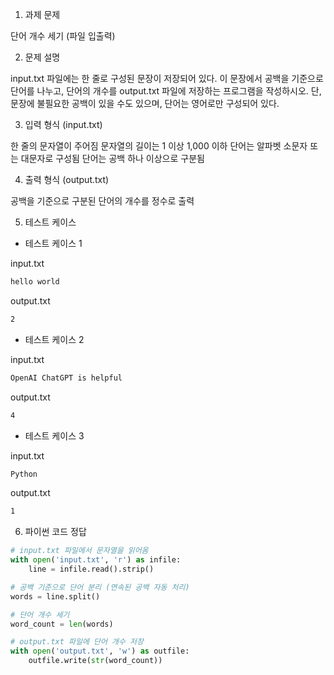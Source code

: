 1. 과제 문제 

단어 개수 세기 (파일 입출력)

2. 문제 설명

input.txt 파일에는 한 줄로 구성된 문장이 저장되어 있다. 이 문장에서 공백을 기준으로 단어를 나누고, 단어의 개수를 output.txt 파일에 저장하는 프로그램을 작성하시오. 단, 문장에 불필요한 공백이 있을 수도 있으며, 단어는 영어로만 구성되어 있다.

3. 입력 형식 (input.txt)

한 줄의 문자열이 주어짐
문자열의 길이는 1 이상 1,000 이하
단어는 알파벳 소문자 또는 대문자로 구성됨
단어는 공백 하나 이상으로 구분됨

4. 출력 형식 (output.txt)

공백을 기준으로 구분된 단어의 개수를 정수로 출력

5. 테스트 케이스

- 테스트 케이스 1

input.txt
```txt
hello world
```

output.txt
```txt
2
```

- 테스트 케이스 2

input.txt
```txt
OpenAI ChatGPT is helpful
```

output.txt
```txt
4
```

- 테스트 케이스 3

input.txt
```txt
Python
```

output.txt
```txt
1
```

6. 파이썬 코드 정답

```python
# input.txt 파일에서 문자열을 읽어옴
with open('input.txt', 'r') as infile:
	line = infile.read().strip()

# 공백 기준으로 단어 분리 (연속된 공백 자동 처리)
words = line.split()

# 단어 개수 세기
word_count = len(words)

# output.txt 파일에 단어 개수 저장
with open('output.txt', 'w') as outfile:
	outfile.write(str(word_count))
```